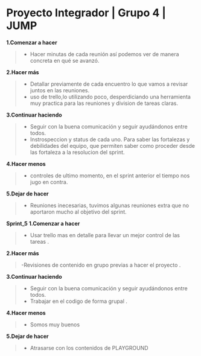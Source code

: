 # Proyecto Integrador | Grupo 4 | JUMP

**1.Comenzar a hacer**

> - Hacer minutas de cada reunión así podemos ver de manera concreta en qué se avanzó.

**2.Hacer más**

> - Detallar previamente de cada encuentro lo que vamos a revisar juntos en las reuniones.
> - uso de trello,lo utilizando poco, desperdiciando una herramienta muy practica para las reuniones y division de tareas claras.

**3.Continuar haciendo**

> - Seguir con la buena comunicación y seguir ayudándonos entre todos.
> - Instrospeccion y status de cada uno. Para saber las fortalezas y debilidades del equipo, que permiten saber como proceder desde las fortaleza a la resolucion del sprint.

**4.Hacer menos**

> - controles de ultimo momento, en el sprint anterior el tiempo nos jugo en contra.

**5.Dejar de hacer**

> - Reuniones inecesarias, tuvimos algunas reuniones extra que no aportaron mucho al objetivo del sprint.

**Sprint_5**
**1.Comenzar a hacer**

> - Usar trello mas en detalle para llevar un mejor control de las tareas .

**2.Hacer más**

> -Revisiones de contenido en grupo previas a hacer el proyecto .

**3.Continuar haciendo**

> - Seguir con la buena comunicación y seguir ayudándonos entre todos.
> - Trabajar en el codigo de forma grupal .

**4.Hacer menos**

> - Somos muy buenos 

**5.Dejar de hacer**
> - Atrasarse con los contenidos de PLAYGROUND 
